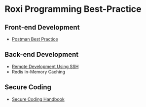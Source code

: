 # Roxi Programming Best-Practice



## Front-end Development
- [Postman Best Practice](Postman%20Best%20Practice/README.md)

## Back-end Development
- [Remote Development Using SSH](https://github.com/roxi-earth/Roxi-Programming-Best-Practice/blob/main/Remote%20Development%20Using%20SSH/README.md)
- Redis In-Memory Caching

## Secure Coding
- [Secure Coding Handbook](https://vladtoie.gitbook.io/secure-coding/)


